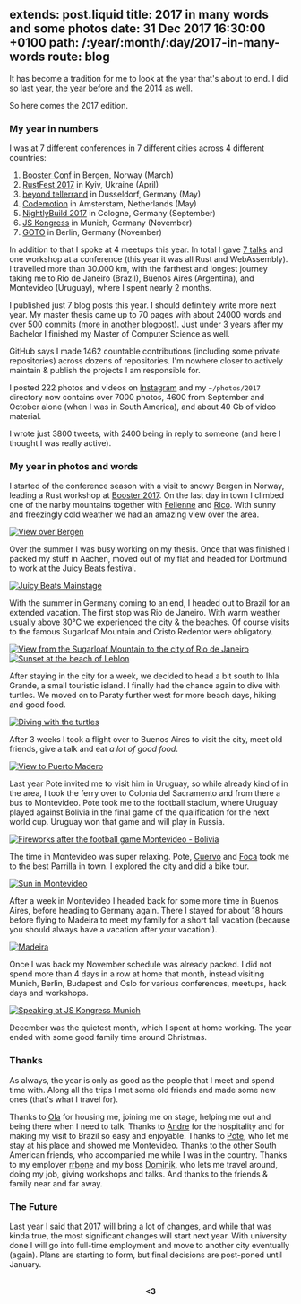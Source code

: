 extends: post.liquid
title: 2017 in many words and some photos
date: 31 Dec 2017 16:30:00 +0100
path: /:year/:month/:day/2017-in-many-words
route: blog
---

It has become a tradition for me to look at the year that's about to end.
I did so [last year](/2016/12/31/2016-in-many-words/),
[the year before](/2015/12/31/2015-in-many-words/)
and the [2014 as well](/2014/12/29/2014-in-many-words/).

So here comes the 2017 edition.

### My year in numbers

I was at 7 different conferences in 7 different cities across 4 different countries:

1. [Booster Conf](https://2017.boosterconf.no/) in Bergen, Norway (March)
1. [RustFest 2017](http://2017.rustfest.eu/) in Kyiv, Ukraine (April)
1. [beyond tellerrand](https://beyondtellerrand.com/events/duesseldorf-2017/speakers) in Dusseldorf, Germany (May)
1. [Codemotion](http://amsterdam2017.codemotionworld.com/) in Amsterstam, Netherlands (May)
1. [NightlyBuild 2017](https://nightlybuild.io/) in Cologne, Germany (September)
1. [JS Kongress](https://2017.js-kongress.de/) in Munich, Germany (November)
1. [GOTO](http://gotober.com/) in Berlin, Germany (November)

In addition to that I spoke at 4 meetups this year.
In total I gave [7 talks](/talks/) and one workshop at a conference (this year it was all Rust and WebAssembly).
I travelled more than 30.000 km, with the farthest and longest journey taking me to Rio de Janeiro (Brazil), Buenos Aires (Argentina), and Montevideo (Uruguay), where I spent nearly 2 months.


I published just 7 blog posts this year. I should definitely write more next year.
My master thesis came up to 70 pages with about 24000 words and over 500 commits ([more in another blogpost](/2017/07/09/how-to-write-a-master-thesis/index.html)).
Just under 3 years after my Bachelor I finished my Master of Computer Science as well.

GitHub says I made 1462 countable contributions (including some private repositories) across dozens of repositories.
I'm nowhere closer to actively maintain & publish the projects I am responsible for.

I posted 222 photos and videos on [Instagram](https://instagram.com/janerikr/)
and my `~/photos/2017` directory now contains over 7000 photos, 4600 from September and October alone (when I was in South America), and about 40 Gb of video material.

I wrote just 3800 tweets, with 2400 being in reply to someone (and here I thought I was really active).

### My year in photos and words

I started of the conference season with a visit to snowy Bergen in Norway, leading a Rust workshop at [Booster 2017](https://2017.boosterconf.no/).
On the last day in town I climbed one of the narby mountains together with [Felienne](https://twitter.com/felienne) and [Rico](https://twitter.com/rix0rrr).
With sunny and freezingly cold weather we had an amazing view over the area.

[![View over Bergen](https://tmp.fnordig.de/end-of-2017/th-bergen-view-01.jpg)](https://tmp.fnordig.de/end-of-2017/bergen-view-01.jpg)

Over the summer I was busy working on my thesis.
Once that was finished I packed my stuff in Aachen, moved out of my flat and headed for Dortmund to work at the Juicy Beats festival.

[![Juicy Beats Mainstage](https://tmp.fnordig.de/end-of-2017/th-juicybeats-concert.jpg)](https://tmp.fnordig.de/end-of-2017/juicybeats-concert.jpg)

With the summer in Germany coming to an end, I headed out to Brazil for an extended vacation.
The first stop was Rio de Janeiro.
With warm weather usually above 30°C we experienced the city & the beaches. Of course visits to the famous Sugarloaf Mountain and Cristo Redentor were obligatory.

[![View from the Sugarloaf Mountain to the city of Rio de Janeiro](https://tmp.fnordig.de/end-of-2017/th-rio-de-janeiro-heli.jpg)](https://tmp.fnordig.de/end-of-2017/rio-de-janeiro-heli.jpg)
[![Sunset at the beach of Leblon](https://tmp.fnordig.de/end-of-2017/th-rio-de-janeiro-beach-sun.jpg)](https://tmp.fnordig.de/end-of-2017/rio-de-janeiro-beach-sun.jpg)

After staying in the city for a week, we decided to head a bit south to Ihla Grande, a small touristic island.
I finally had the chance again to dive with turtles.
We moved on to Paraty further west for more beach days, hiking and good food.

[![Diving with the turtles](https://tmp.fnordig.de/end-of-2017/th-ihla-grande-dive-selfie.jpg)](https://tmp.fnordig.de/end-of-2017/ihla-grande-dive-selfie.jpg)

After 3 weeks I took a flight over to Buenos Aires to visit the city, meet old friends, give a talk and eat _a lot of good food_.

[![View to Puerto Madero](https://tmp.fnordig.de/end-of-2017/th-buenos-aires-view-from-puerto-madero.jpg)](https://tmp.fnordig.de/end-of-2017/buenos-aires-view-from-puerto-madero.jpg)

Last year Pote invited me to visit him in Uruguay, so while already kind of in the area, I took the ferry over to Colonia del Sacramento and from there a bus to Montevideo.
Pote took me to the football stadium, where Uruguay played against Bolivia in the final game of the qualification for the next world cup. Uruguay won that game and will play in Russia.

[![Fireworks after the football game Montevideo - Bolivia](https://tmp.fnordig.de/end-of-2017/th-montevideo-stadium.jpg)](https://tmp.fnordig.de/end-of-2017/montevideo-stadium.jpg)

The time in Montevideo was super relaxing.
Pote, [Cuervo](https://twitter.com/cuerbot/) and [Foca](https://twitter.com/godfoca) took me to the best Parrilla in town.
I explored the city and did a bike tour.

[![Sun in Montevideo](https://tmp.fnordig.de/end-of-2017/th-montevideo-sunset-palms.jpg)](https://tmp.fnordig.de/end-of-2017/montevideo-sunset-palms.jpg)

After a week in Montevideo I headed back for some more time in Buenos Aires, before heading to Germany again.
There I stayed for about 18 hours before flying to Madeira to meet my family for a short fall vacation (because you should always have a vacation after your vacation!).

[![Madeira](https://tmp.fnordig.de/end-of-2017/th-madeira.jpg)](https://tmp.fnordig.de/end-of-2017/madeira.jpg)

Once I was back my November schedule was already packed. I did not spend more than 4 days in a row at home that month, instead visiting Munich, Berlin, Budapest and Oslo for various conferences, meetups, hack days and workshops.

[![Speaking at JS Kongress Munich](https://tmp.fnordig.de/end-of-2017/th-jskongress.jpg)](https://tmp.fnordig.de/end-of-2017/jskongress.jpg)

December was the quietest month, which I spent at home working. The year ended with some good family time around Christmas.

### Thanks

As always, the year is only as good as the people that I meet and spend time with.
Along all the trips I met some old friends and made some new ones (that's what I travel for).

Thanks to [Ola](https://twitter.com/misprintedtype) for housing me, joining me on stage, helping me out and being there when I need to talk.
Thanks to [Andre](https://twitter.com/soapdog) for the hospitality and for making my visit to Brazil so easy and enjoyable.
Thanks to [Pote](https://twitter.com/poteland), who let me stay at his place and showed me Montevideo.
Thanks to the other South American friends, who accompanied me while I was in the country.
Thanks to my employer [rrbone][] and my boss [Dominik][dominikbay], who lets me travel around, doing my job, giving workshops and talks.
And thanks to the friends & family near and far away.

[rrbone]: https://www.rrbone.net/
[dominikbay]: https://twitter.com/dominikbay

### The Future

Last year I said that 2017 will bring a lot of changes, and while that was kinda true, the most significant changes will start next year.
With university done I will go into full-time employment and move to another city eventually (again).
Plans are starting to form, but final decisions are post-poned until January.

<br>
<div style="text-align:center">
<strong>&lt;3</strong>
</div>
